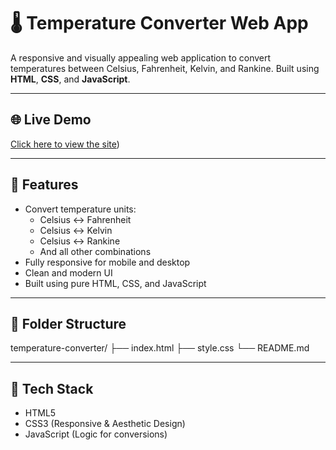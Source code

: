# 🌡️ Temperature Converter Web App

A responsive and visually appealing web application to convert temperatures between Celsius, Fahrenheit, Kelvin, and Rankine. Built using **HTML**, **CSS**, and **JavaScript**.

---

## 🌐 Live Demo

[Click here to view the site](https://tranquil-entremet-485e00.netlify.app/))

---

## 🚀 Features

- Convert temperature units:
  - Celsius ↔ Fahrenheit
  - Celsius ↔ Kelvin
  - Celsius ↔ Rankine
  - And all other combinations
- Fully responsive for mobile and desktop
- Clean and modern UI
- Built using pure HTML, CSS, and JavaScript

---

## 📂 Folder Structure

temperature-converter/
├── index.html
├── style.css
└── README.md

---

## 🔧 Tech Stack

- HTML5
- CSS3 (Responsive & Aesthetic Design)
- JavaScript (Logic for conversions)
